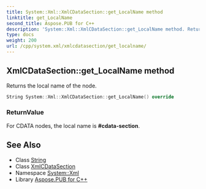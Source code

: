 ```yaml
---
title: System::Xml::XmlCDataSection::get_LocalName method
linktitle: get_LocalName
second_title: Aspose.PUB for C++
description: 'System::Xml::XmlCDataSection::get_LocalName method. Returns the local name of the node in C++.'
type: docs
weight: 200
url: /cpp/system.xml/xmlcdatasection/get_localname/
---
```

## XmlCDataSection::get_LocalName method


Returns the local name of the node.

```cpp
String System::Xml::XmlCDataSection::get_LocalName() override
```


### ReturnValue

For CDATA nodes, the local name is **#cdata-section**.

## See Also

* Class [String](../../../system/string/)
* Class [XmlCDataSection](../)
* Namespace [System::Xml](../../)
* Library [Aspose.PUB for C++](../../../)
